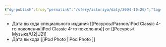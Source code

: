 ```yaml
---
{"dg-publish":true,"permalink":"/sfery/istoriya/daty/2004-10-26/","tags":["История"]}
---
```


- Дата выхода специального издания [[Ресурсы/Разное/iPod Classic 4-го поколения\|iPod Classic 4-го поколения]] от [[Ресурсы/Музыка/U2\|U2]]
- Дата выхода [[iPod Photo \|iPod Photo ]]